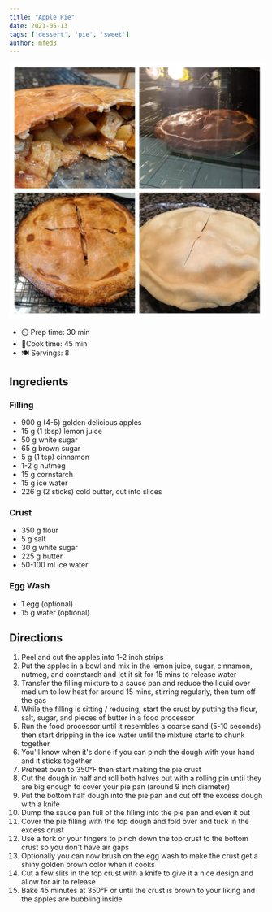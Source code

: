 ```yaml
---
title: "Apple Pie"
date: 2021-05-13
tags: ['dessert', 'pie', 'sweet']
author: mfed3
---
```


![Apple Pie](/recipes/pix/apple-pie.webp)

- ⏲️ Prep time: 30 min
- 🍳Cook time: 45 min
- 🍽️ Servings: 8

## Ingredients

### Filling

- 900 g (4-5) golden delicious apples
- 15 g (1 tbsp) lemon juice
- 50 g white sugar
- 65 g brown sugar
- 5 g (1 tsp) cinnamon
- 1-2 g nutmeg
- 15 g cornstarch
- 15 g ice water
- 226 g (2 sticks) cold butter, cut into slices

### Crust

- 350 g flour
- 5 g salt
- 30 g white sugar
- 225 g butter
- 50-100 ml ice water

### Egg Wash

- 1 egg (optional)
- 15 g water (optional)

## Directions

1. Peel and cut the apples into 1-2 inch strips
2. Put the apples in a bowl and mix in the lemon juice, sugar, cinnamon, nutmeg, and cornstarch and let it sit for 15 mins to release water
3. Transfer the filling mixture to a sauce pan and reduce the liquid over medium to low heat for around 15 mins, stirring regularly, then turn off the gas
4. While the filling is sitting / reducing, start the crust by putting the flour, salt, sugar, and pieces of butter in a food processor
5. Run the food processor until it resembles a coarse sand (5-10 seconds) then start dripping in the ice water until the mixture starts to chunk together
6. You'll know when it's done if you can pinch the dough with your hand and it sticks together
7. Preheat oven to 350°F then start making the pie crust
8.  Cut the dough in half and roll both halves out with a rolling pin until they are big enough to cover your pie pan (around 9 inch diameter)
9.  Put the bottom half dough into the pie pan and cut off the excess dough with a knife
10. Dump the sauce pan full of the filling into the pie pan and even it out
11. Cover the pie filling with the top dough and fold over and tuck in the excess crust
12. Use a fork or your fingers to pinch down the top crust to the bottom crust so you don't have air gaps
13. Optionally you can now brush on the egg wash to make the crust get a shiny golden brown color when it cooks
14. Cut a few slits in the top crust with a knife to give it a nice design and allow for air to release
15. Bake 45 minutes at 350°F or until the crust is brown to your liking and the apples are bubbling inside
